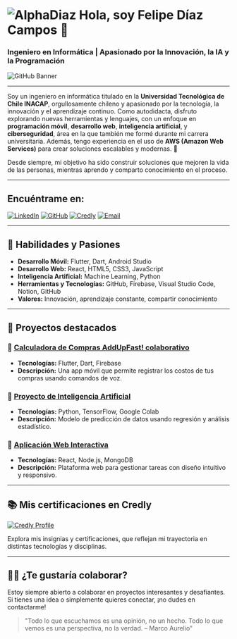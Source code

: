 # ![AlphaDiaz](https://img.icons8.com/ios/50/000000/rocket.png) Hola, soy Felipe Díaz Campos 👋  
### Ingeniero en Informática | Apasionado por la Innovación, la IA y la Programación

![GitHub Banner](https://fs.buttercms.com/resize=width:940/I351RMgSjC6YAj1Ra8pE)

---

Soy un ingeniero en informática titulado en la **Universidad Tecnológica de Chile INACAP**, orgullosamente chileno y apasionado por la tecnología, la innovación y el aprendizaje continuo. Como autodidacta, disfruto explorando nuevas herramientas y lenguajes, con un enfoque en **programación móvil**, **desarrollo web**, **inteligencia artificial**, y **ciberseguridad**, área en la que también me formé durante mi carrera universitaria. Además, tengo experiencia en el uso de **AWS (Amazon Web Services)** para crear soluciones escalables y modernas. 🚀


Desde siempre, mi objetivo ha sido construir soluciones que mejoren la vida de las personas, mientras aprendo y comparto conocimiento en el proceso.

---

## Encuéntrame en:

[![LinkedIn](https://img.shields.io/badge/LinkedIn-Felipe_Diaz_Campos-0077B5?style=for-the-badge&logo=linkedin&logoColor=white&labelColor=101010)](https://www.linkedin.com/in/engineer-felipe-d%C3%ADaz-campos/)
[![GitHub](https://img.shields.io/badge/GitHub-FelipeDiazCampos-6a0dad?style=for-the-badge&logo=github&logoColor=white&labelColor=1e002d)](https://github.com/FelipeDiazCampos)
[![Credly](https://img.shields.io/badge/Credly-Badges_Profile-FF6F00?style=for-the-badge&logo=awesomelists&logoColor=white&labelColor=101010)](https://www.credly.com/users/felipe-diaz.b6fb06db)
[![Email](https://img.shields.io/badge/Email-felipe95dc@gmail.com-D14836?style=for-the-badge&logo=gmail&logoColor=white&labelColor=101010)](mailto:felipe95dc@gmail.com)

---

## 🌟 Habilidades y Pasiones

- **Desarrollo Móvil:** Flutter, Dart, Android Studio  
- **Desarrollo Web:** React, HTML5, CSS3, JavaScript  
- **Inteligencia Artificial:** Machine Learning, Python  
- **Herramientas y Tecnologías:** GitHub, Firebase, Visual Studio Code, Notion, GitHub
- **Valores:** Innovación, aprendizaje constante, compartir conocimiento  

---

## 🚀 Proyectos destacados

### 🔹 [Calculadora de Compras AddUpFast! colaborativo](https://github.com/eleBlue7/proyecto-titulo)
- **Tecnologías:** Flutter, Dart, Firebase  
- **Descripción:** Una app móvil que permite registrar los costos de tus compras usando comandos de voz.  

### 🔹 [Proyecto de Inteligencia Artificial](https://github.com/FelipeDiazCampos/AI-Project)
- **Tecnologías:** Python, TensorFlow, Google Colab  
- **Descripción:** Modelo de predicción de datos usando regresión y análisis estadístico.  

### 🔹 [Aplicación Web Interactiva](https://github.com/FelipeDiazCampos/WebApp-Interactive)
- **Tecnologías:** React, Node.js, MongoDB  
- **Descripción:** Plataforma web para gestionar tareas con diseño intuitivo y responsivo.

---

## 📚 Mis certificaciones en Credly

[![Credly Profile](https://img.shields.io/badge/Credly-View_Badges-FF6F00?style=for-the-badge&logo=awesomelists&logoColor=white&labelColor=101010)](https://www.credly.com/users/felipe-diaz.b6fb06db)

Explora mis insignias y certificaciones, que reflejan mi trayectoria en distintas tecnologías y disciplinas.

---

## 🧑‍💻 ¿Te gustaría colaborar?

Estoy siempre abierto a colaborar en proyectos interesantes y desafiantes. Si tienes una idea o simplemente quieres conectar, ¡no dudes en contactarme!

> "Todo lo que escuchamos es una opinión, no un hecho. Todo lo que vemos es una perspectiva, no la verdad.
– Marco Aurelio" 
